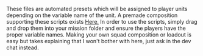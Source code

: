 These files are automated presets which will be assigned to player units depending on the variable name of the unit. A premade composition supporting these scripts exists [Here.](https://steamcommunity.com/sharedfiles/filedetails/?id=3126098602)
In order to use the scripts, simply drag and drop them into your mission folder and ensure the players have the proper variable names. Making your own squad composition or loadout is easy but takes explaining that I won't bother with here, just ask in the dev chat instead.
